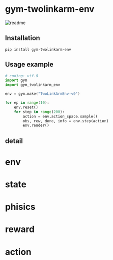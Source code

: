 # gym-twolinkarm-env
![readme](https://user-images.githubusercontent.com/53563180/139202301-a0a82502-b09e-4ded-989f-44c0d75a1870.gif)
## Installation
```
pip install gym-twolinkarm-env
```

## Usage example
``` python
# coding: utf-8
import gym
import gym_twolinkarm_env

env = gym.make("TwoLinkArmEnv-v0")

for ep in range(10):
    env.reset()
    for step in range(200):
        action = env.action_space.sample()
        obs, rew, done, info = env.step(action)
        env.render()
```

## detail
# env
# state
# phisics
# reward
# action